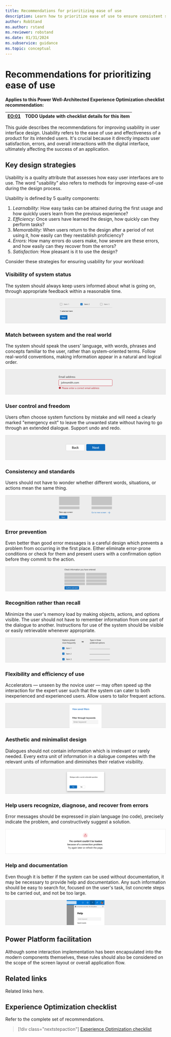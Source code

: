 ```yaml
---
title: Recommendations for prioritizing ease of use
description: Learn how to prioritize ease of use to ensure consistent success with user experience optimization.
author: RobStand
ms.author: rstand
ms.reviewer: robstand
ms.date: 01/31/2024
ms.subservice: guidance
ms.topic: conceptual
---
```


# Recommendations for prioritizing ease of use

**Applies to this Power Well-Architected Experience Optimization checklist recommendation:**

|[EO:01](checklist.md)| **TODO** Update with checklist details for this item |
|---|---|

This guide describes the recommendations for improving usability in user interface design. Usability refers to the ease of use and effectiveness of a product for its intended users. It's crucial because it directly impacts user satisfaction, errors, and overall interactions with the digital interface, ultimately affecting the success of an application.

## Key design strategies

Usability is a quality attribute that assesses how easy user interfaces are to use. The word "usability" also refers to methods for improving ease-of-use during the design process.

Usability is defined by 5 quality components:
1. _Learnability:_ How easy tasks can be attained during the first usage and how quickly users learn from the previous experience?
1. _Efficiency:_ Once users have learned the design, how quickly can they perform tasks?
1. _Memorability:_ When users return to the design after a period of not using it, how easily can they reestablish proficiency?
1. _Errors:_ How many errors do users make, how severe are these errors, and how easily can they recover from the errors?
1. _Satisfaction:_ How pleasant is it to use the design?

Consider these strategies for ensuring usability for your workload:

### Visibility of system status
The system should always keep users informed about what is going on, through appropriate feedback within a reasonable time.

![Alt](../_images/h1.svg)

### Match between system and the real world
The system should speak the users' language, with words, phrases and concepts familiar to the user, rather than system-oriented terms. Follow real-world conventions, making information appear in a natural and logical order.

![Alt](../_images/h2.svg)

### User control and freedom
Users often choose system functions by mistake and will need a clearly marked "emergency exit" to leave the unwanted state without having to go through an extended dialogue. Support undo and redo.

![Alt](../_images/h3.svg)

### Consistency and standards
Users should not have to wonder whether different words, situations, or actions mean the same thing.

![Alt](../_images/h4.svg)

### Error prevention
Even better than good error messages is a careful design which prevents a problem from occurring in the first place. Either eliminate error-prone conditions or check for them and present users with a confirmation option before they commit to the action.

![Alt](../_images/h5.svg)

### Recognition rather than recall
Minimize the user's memory load by making objects, actions, and options visible. The user should not have to remember information from one part of the dialogue to another. Instructions for use of the system should be visible or easily retrievable whenever appropriate.

![Alt](../_images/h6.svg)

### Flexibility and efficiency of use
Accelerators — unseen by the novice user — may often speed up the interaction for the expert user such that the system can cater to both inexperienced and experienced users. Allow users to tailor frequent actions.

![Alt](../_images/h7.svg)

### Aesthetic and minimalist design
Dialogues should not contain information which is irrelevant or rarely needed. Every extra unit of information in a dialogue competes with the relevant units of information and diminishes their relative visibility.

![Alt](../_images/h8.svg)

### Help users recognize, diagnose, and recover from errors 
Error messages should be expressed in plain language (no code), precisely indicate the problem, and constructively suggest a solution.

![Alt](../_images/h9.svg)

### Help and documentation
Even though it is better if the system can be used without documentation, it may be necessary to provide help and documentation. Any such information should be easy to search for, focused on the user's task, list concrete steps to be carried out, and not be too large.

![Alt](../_images/h10.svg)

## Power Platform facilitation

Although some interaction implementation has been encapsulated into the modern components themselves, these rules should also be considered on the scope of the screen layout or overall application flow.

## Related links

Related links here.

## Experience Optimization checklist

Refer to the complete set of recommendations.

> [!div class="nextstepaction"]
> [Experience Optimization checklist](checklist.md)
